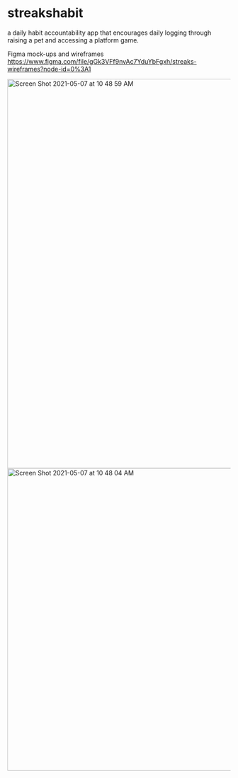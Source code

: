 # streakshabit

a daily habit accountability app that encourages daily logging through raising a pet and accessing a platform game.

Figma mock-ups and wireframes
https://www.figma.com/file/gGk3VFf9nvAc7YduYbFgxh/streaks-wireframes?node-id=0%3A1

<img width="879" alt="Screen Shot 2021-05-07 at 10 48 59 AM" src="https://user-images.githubusercontent.com/79350471/117478675-15d71500-af25-11eb-89bb-c4bf0d355347.png">

<img width="683" alt="Screen Shot 2021-05-07 at 10 48 04 AM" src="https://user-images.githubusercontent.com/79350471/117478700-1b345f80-af25-11eb-9738-95257725ed79.png">

